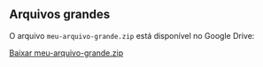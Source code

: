 ## Arquivos grandes

O arquivo `meu-arquivo-grande.zip` está disponível no Google Drive:

[Baixar meu-arquivo-grande.zip](https://drive.google.com/drive/folders/1FY7QhpPOw65SPtjI6sQkMN4InWeHTmVf?usp=drive_link)
